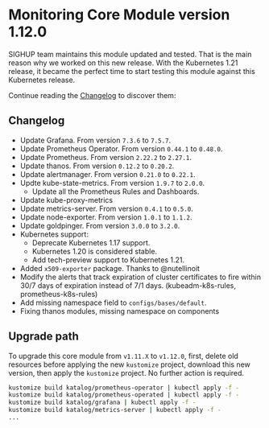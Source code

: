 # Monitoring Core Module version 1.12.0

SIGHUP team maintains this module updated and tested. That is the main reason why we worked on this new release.
With the Kubernetes 1.21 release, it became the perfect time to start testing this module against this Kubernetes
release.

Continue reading the [Changelog](#changelog) to discover them:

## Changelog

- Update Grafana. From version `7.3.6` to `7.5.7`.
- Update Prometheus Operator. From version `0.44.1` to `0.48.0`.
- Update Prometheus. From version `2.22.2` to `2.27.1`.
- Update thanos. From version `0.12.2` to `0.20.2`.
- Update alertmanager. From version `0.21.0` to `0.22.1`.
- Updte kube-state-metrics. From version `1.9.7` to `2.0.0`.
  - Update all the Prometheus Rules and Dashboards.
- Update kube-proxy-metrics
- Update metrics-server. From version `0.4.1` to `0.5.0`.
- Update node-exporter. From version `1.0.1` to `1.1.2`.
- Update goldpinger. From version `3.0.0` to `3.2.0`.
- Kubernetes support:
  - Deprecate Kubernetes 1.17 support.
  - Kubernetes 1.20 is considered stable.
  - Add tech-preview support to Kubernetes 1.21.
- Added `x509-exporter` package. Thanks to @nutellinoit
- Modify the alerts that track expiration of cluster certificates to fire within 30/7 days of expiration instead of 7/1 days. (kubeadm-k8s-rules, prometheus-k8s-rules)
- Add missing namespace field to `configs/bases/default`.
- Fixing thanos modules, missing namespace on components

## Upgrade path

To upgrade this core module from `v1.11.X` to `v1.12.0`, first, delete old resources before applying the new
`kustomize` project, download this new version, then apply the `kustomize` project. No further action is required.

```bash
kustomize build katalog/prometheus-operator | kubectl apply -f -
kustomize build katalog/prometheus-operated | kubectl apply -f -
kustomize build katalog/grafana | kubectl apply -f -
kustomize build katalog/metrics-server | kubectl apply -f -
...
```
